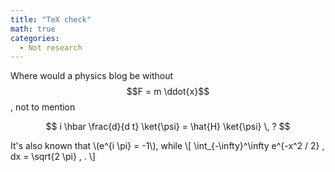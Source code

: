 ```yaml
---
title: "TeX check"
math: true
categories:
  - Not research
---
```


Where would a physics blog be without $$F = m \ddot{x}$$, not to mention

$$
i \hbar \frac{d}{d t} \ket{\psi} = \hat{H} \ket{\psi} \, ?
$$

It's also known that \\(e^{i \pi} = -1\\), while
\\[
\int_{-\infty}^\infty e^{-x^2 / 2} \, dx = \sqrt{2 \pi} \, .
\\]
